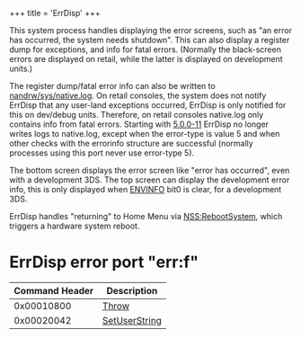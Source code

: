 +++
title = 'ErrDisp'
+++

This system process handles displaying the error screens, such as "an
error has occurred, the system needs shutdown". This can also display a
register dump for exceptions, and info for fatal errors. (Normally the
black-screen errors are displayed on retail, while the latter is
displayed on development units.)

The register dump/fatal error info can also be written to
[nandrw/sys/native.log](nandrw/sys/native.log "wikilink"). On retail
consoles, the system does not notify ErrDisp that any user-land
exceptions occurred, ErrDisp is only notified for this on dev/debug
units. Therefore, on retail consoles native.log only contains info from
fatal errors. Starting with [5.0.0-11](5.0.0-11 "wikilink") ErrDisp no
longer writes logs to native.log, except when the error-type is value 5
and when other checks with the errorinfo structure are successful
(normally processes using this port never use error-type 5).

The bottom screen displays the error screen like "error has occurred",
even with a development 3DS. The top screen can display the development
error info, this is only displayed when
[ENVINFO](Configuration_Memory#ENVINFO "wikilink") bit0 is clear, for a
development 3DS.

ErrDisp handles "returning" to Home Menu via
[NSS:RebootSystem](NSS:RebootSystem "wikilink"), which triggers a
hardware system reboot.

# ErrDisp error port "err:f"

| Command Header | Description                                   |
|----------------|-----------------------------------------------|
| 0x00010800     | [Throw](ERR:Throw "wikilink")                 |
| 0x00020042     | [SetUserString](ERR:SetUserString "wikilink") |